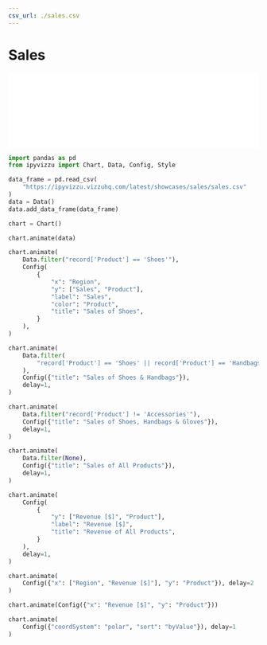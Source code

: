 ```yaml
---
csv_url: ./sales.csv
---
```


# Sales

<div class="showcase">
  <iframe  id="showcase" src='./main.html' width="100%" scrolling="no" frameborder="0"></iframe>
</div>
<script src="../../assets/javascripts/iframe/autoheight.js"></script>
<script src="../../assets/javascripts/iframe/click.js"></script>

```python
import pandas as pd
from ipyvizzu import Chart, Data, Config, Style

data_frame = pd.read_csv(
    "https://ipyvizzu.vizzuhq.com/latest/showcases/sales/sales.csv"
)
data = Data()
data.add_data_frame(data_frame)

chart = Chart()

chart.animate(data)

chart.animate(
    Data.filter("record['Product'] == 'Shoes'"),
    Config(
        {
            "x": "Region",
            "y": ["Sales", "Product"],
            "label": "Sales",
            "color": "Product",
            "title": "Sales of Shoes",
        }
    ),
)

chart.animate(
    Data.filter(
        "record['Product'] == 'Shoes' || record['Product'] == 'Handbags'"
    ),
    Config({"title": "Sales of Shoes & Handbags"}),
    delay=1,
)

chart.animate(
    Data.filter("record['Product'] != 'Accessories'"),
    Config({"title": "Sales of Shoes, Handbags & Gloves"}),
    delay=1,
)

chart.animate(
    Data.filter(None),
    Config({"title": "Sales of All Products"}),
    delay=1,
)

chart.animate(
    Config(
        {
            "y": ["Revenue [$]", "Product"],
            "label": "Revenue [$]",
            "title": "Revenue of All Products",
        }
    ),
    delay=1,
)

chart.animate(
    Config({"x": ["Region", "Revenue [$]"], "y": "Product"}), delay=2
)

chart.animate(Config({"x": "Revenue [$]", "y": "Product"}))

chart.animate(
    Config({"coordSystem": "polar", "sort": "byValue"}), delay=1
)
```
